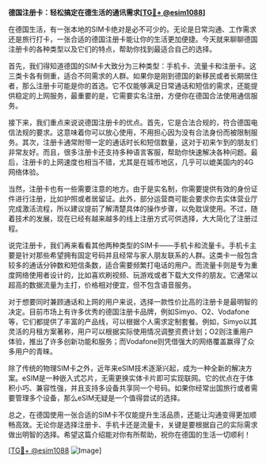 **德国注册卡：轻松搞定在德生活的通讯需求[[TG💪+ @esim1088](https://t.me/s/esim1088)]**

在德国生活，有一张本地的SIM卡绝对是必不可少的。无论是日常沟通、工作需求还是旅行打卡，一张合适的德国注册卡能让你的生活更加便捷。今天就来聊聊德国注册卡的各种类型以及它们的特点，帮助你找到最适合自己的选择。

首先，我们得知道德国的SIM卡大致分为三种类型：手机卡、流量卡和注册卡。这三类卡各有侧重，适合不同需求的人群。如果你是刚到德国的新移民或者长期居住者，那么注册卡可能是你的首选。它不仅能够满足日常通话和短信的需求，还能提供稳定的上网服务，最重要的是，它需要实名注册，方便你在德国合法使用通信服务。

接下来，我们重点来说说德国注册卡的优点。首先，它是合法合规的，符合德国电信法规的要求。这意味着你可以放心使用，不用担心因为没有合法身份而被限制服务。其次，注册卡通常附带一定的通话时长和短信数量，这对于初来乍到的朋友们非常友好。而且，很多注册卡还支持多种语言客服，帮助你快速解决各种问题。最后，注册卡的上网速度也相当不错，尤其是在城市地区，几乎可以媲美国内的4G网络体验。

当然，注册卡也有一些需要注意的地方。由于是实名制，你需要提供有效的身份证件进行注册，比如护照或者居留证。此外，部分运营商可能会要求你去实体营业厅完成激活流程，所以建议提前了解清楚具体的操作步骤，以免耽误使用。不过，随着技术的发展，现在已经有越来越多的线上注册方式可供选择，大大简化了注册过程。

说完注册卡，我们再来看看其他两种类型的SIM卡——手机卡和流量卡。手机卡主要是针对那些希望拥有固定号码并且经常与家人朋友联系的人群。这类卡一般包含较多的通话分钟数和短信条数，适合需要频繁打电话的用户。而流量卡则是专为重度网络使用者设计的，比如喜欢刷视频、玩游戏或者下载大文件的朋友。它通常以超高的数据流量为主打，价格相对便宜，但不包含语音服务。

对于想要同时兼顾通话和上网的用户来说，选择一款性价比高的注册卡是最明智的决定。目前市场上有许多优秀的德国注册卡品牌，例如Simyo、O2、Vodafone等，它们都提供了丰富的产品线，可以根据个人需求定制套餐。例如，Simyo以其灵活的月租方案著称，用户可以根据实际使用情况调整资费计划；O2则注重用户体验，推出了许多创新功能和服务；而Vodafone则凭借强大的网络覆盖赢得了众多用户的青睐。

除了传统的物理SIM卡之外，近年来eSIM技术逐渐兴起，成为一种全新的解决方案。eSIM是一种嵌入式芯片，无需更换实体卡片即可实现联网。它的优点在于体积小巧、兼容性强，并且支持多设备共享同一个号码。如果你经常出国旅行或者需要管理多个设备，那么eSIM无疑是一个值得尝试的选择。

总之，在德国使用一张合适的SIM卡不仅能提升生活品质，还能让沟通变得更加顺畅高效。无论你是选择注册卡、手机卡还是流量卡，关键是要根据自己的实际需求做出明智的选择。希望这篇介绍能对你有所帮助，祝你在德国的生活一切顺利！

[[TG💪+ @esim1088](https://t.me/s/esim1088) ![Image](https://i.postimg.cc/4NQfJmqS/Snipaste-2025-05-13-00-14-12.png)]